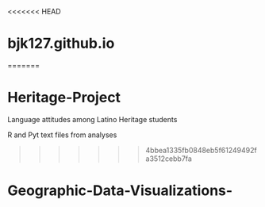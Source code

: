 <<<<<<< HEAD
# bjk127.github.io
=======
# Heritage-Project
Language attitudes among Latino Heritage students 


R and Pyt text files from analyses
>>>>>>> 4bbea1335fb0848eb5f61249492fa3512cebb7fa
# Geographic-Data-Visualizations-
